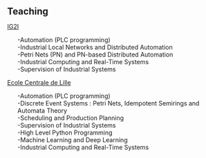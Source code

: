 <h1 id="teaching"></h1>

<h2 style="margin: 30px 0px 10px;">Teaching</h2>

<p><a href="https://ig2i.centralelille.fr">IG2I</a><p/>
<ul>
  -Automation (PLC programming) <br>
  -Industrial Local Networks and Distributed Automation<br>
  -Petri Nets (PN) and PN-based Distributed Automation<br>
  -Industrial Computing and Real-Time Systems<br>
  -Supervision of Industrial Systems<br>
</ul>

<p><a href="https://ecole.centralelille.fr">Ecole Centrale de Lille</a><p/>
<ul>
  -Automation (PLC programming) <br>
  -Discrete Event Systems : Petri Nets, Idempotent Semirings and Automata Theory<br>
  -Scheduling and Production Planning<br>
  -Supervision of Industrial Systems<br>
  -High Level Python Programming<br>
  -Machine Learning and Deep Learning<br>
  -Industrial Computing and Real-Time Systems<br>
</ul>
